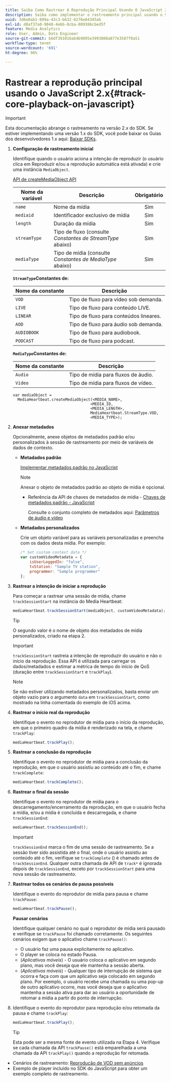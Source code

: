 ```yaml
---
title: Saiba Como Rastrear A Reprodução Principal Usando O JavaScript 2.x
description: Saiba como implementar o rastreamento principal usando o SDK do Media em um navegador com aplicativos JavaScript 2.x.
uuid: 3d6e0ab1-899a-43c3-b632-8276e84345ab
exl-id: d8af37a0-9048-4e6b-8cba-809386cbed5f
feature: Media Analytics
role: User, Admin, Data Engineer
source-git-commit: b6df391016ab4b9095e3993808a877e3587f0a51
workflow-type: tm+mt
source-wordcount: '691'
ht-degree: 96%

---
```


# Rastrear a reprodução principal usando o JavaScript 2.x{#track-core-playback-on-javascript}

>[!IMPORTANT]
>Esta documentação abrange o rastreamento na versão 2.x do SDK. Se estiver implementando uma versão 1.x do SDK, você pode baixar os Guias dos desenvolvedores 1.x aqui: [Baixar SDKs](/help/sdk-implement/download-sdks.md).

1. **Configuração de rastreamento inicial**

   Identifique quando o usuário aciona a intenção de reproduzir (o usuário clica em Reproduzir e/ou a reprodução automática está ativada) e crie uma instância `MediaObject`.

   [API de createMediaObject API](https://adobe-marketing-cloud.github.io/media-sdks/reference/javascript/MediaHeartbeat.html#.createMediaObject)

   | Nome da variável | Descrição | Obrigatório |
   | --- | --- | :---: |
   | `name` | Nome da mídia | Sim |
   | `mediaid` | Identificador exclusivo de mídia | Sim |
   | `length` | Duração da mídia | Sim |
   | `streamType` | Tipo de fluxo (consulte _Constantes de StreamType_ abaixo) | Sim |
   | `mediaType` | Tipo de mídia (consulte _Constantes de MediaType_ abaixo) | Sim |

   **`StreamType`Constantes de:**

   | Nome da constante | Descrição   |
   |---|---|
   | `VOD` | Tipo de fluxo para vídeo sob demanda. |
   | `LIVE` | Tipo de fluxo para conteúdo LIVE. |
   | `LINEAR` | Tipo de fluxo para conteúdos lineares. |
   | `AOD` | Tipo de fluxo para áudio sob demanda. |
   | `AUDIOBOOK` | Tipo de fluxo para audiobook. |
   | `PODCAST` | Tipo de fluxo para podcast. |

   **`MediaType`Constantes de:**

   | Nome da constante | Descrição |
   |---|---|
   | `Audio` | Tipo de mídia para fluxos de áudio. |
   | `Video` | Tipo de mídia para fluxos de vídeo. |

   ```
   var mediaObject =  
     MediaHeartbeat.createMediaObject(<MEDIA_NAME>,  
                                     <MEDIA_ID,  
                                     <MEDIA_LENGTH>,
                                     MediaHeartbeat.StreamType.VOD,
                                     <MEDIA_TYPE>);
   ```

1. **Anexar metadados**

   Opcionalmente, anexe objetos de metadados padrão e/ou personalizados à sessão de rastreamento por meio de variáveis de dados de contexto.

   * **Metadados padrão**

      [Implementar metadados padrão no JavaScript](/help/sdk-implement/track-av-playback/impl-std-metadata/impl-std-md-js/impl-std-metadata-js.md)

      >[!NOTE]
      >
      >Anexar o objeto de metadados padrão ao objeto de mídia é opcional.

      * Referência da API de chaves de metadados de mídia - [Chaves de metadados padrão - JavaScript](https://adobe-marketing-cloud.github.io/media-sdks/reference/javascript)

         Consulte o conjunto completo de metadados aqui: [Parâmetros de áudio e vídeo](/help/metrics-and-metadata/audio-video-parameters.md)
   * **Metadados personalizados**

      Crie um objeto variável para as variáveis personalizadas e preencha com os dados desta mídia. Por exemplo:

      ```js
      /* Set custom context data */
      var customVideoMetadata = {
          isUserLoggedIn: "false",
          tvStation: "Sample TV station",
          programmer: "Sample programmer"
      };
      ```


1. **Rastrear a intenção de iniciar a reprodução**

   Para começar a rastrear uma sessão de mídia, chame `trackSessionStart` na instância do Media Heartbeat:

   ```js
   mediaHeartbeat.trackSessionStart(mediaObject, customVideoMetadata);
   ```

   >[!TIP]
   >
   >O segundo valor é o nome de objeto dos metadados de mídia personalizados, criado na etapa 2.

   >[!IMPORTANT]
   >
   >`trackSessionStart` rastreia a intenção de reproduzir do usuário e não o início da reprodução. Essa API é utilizada para carregar os dados/metadados e estimar a métrica de tempo do início de QoS (duração entre `trackSessionStart` e `trackPlay`).

   >[!NOTE]
   >
   >Se não estiver utilizando metadados personalizados, basta enviar um objeto vazio para o argumento `data` em `trackSessionStart`, como mostrado na linha comentada do exemplo de iOS acima.

1. **Rastrear o início real da reprodução**

   Identifique o evento no reprodutor de mídia para o início da reprodução, em que o primeiro quadro da mídia é renderizado na tela, e chame `trackPlay`:

   ```js
   mediaHeartbeat.trackPlay();
   ```

1. **Rastrear a conclusão da reprodução**

   Identifique o evento no reprodutor de mídia para a conclusão da reprodução, em que o usuário assistiu ao conteúdo até o fim, e chame `trackComplete`:

   ```js
   mediaHeartbeat.trackComplete();
   ```

1. **Rastrear o final da sessão**

   Identifique o evento no reprodutor de mídia para o descarregamento/encerramento da reprodução, em que o usuário fecha a mídia, e/ou a mídia é concluída e descarregada, e chame `trackSessionEnd`:

   ```js
   mediaHeartbeat.trackSessionEnd();
   ```

   >[!IMPORTANT]
   >
   >`trackSessionEnd` marca o fim de uma sessão de rastreamento. Se a sessão tiver sido assistida até o final, onde o usuário assistiu ao conteúdo até o fim, verifique se `trackComplete` () é chamado antes de `trackSessionEnd`. Qualquer outra chamada de API de `track*` é ignorada depois de `trackSessionEnd`, exceto por `trackSessionStart` para uma nova sessão de rastreamento.

1. **Rastrear todos os cenários de pausa possíveis**

   Identifique o evento do reprodutor de mídia para pausa e chame `trackPause`:

   ```js
   mediaHeartbeat.trackPause();
   ```

   **Pausar cenários**

   Identifique qualquer cenário no qual o reprodutor de mídia será pausado e verifique se `trackPause` foi chamado corretamente. Os seguintes cenários exigem que o aplicativo chame `trackPause()`:

   * O usuário faz uma pausa explicitamente no aplicativo.
   * O player se coloca no estado Pausa.
   * (*Aplicativos móveis*) - O usuário coloca o aplicativo em segundo plano, mas você deseja que ele mantenha a sessão aberta.
   * (*Aplicativos móveis*) - Qualquer tipo de interrupção de sistema que ocorra e faça com que um aplicativo seja colocado em segundo plano. Por exemplo, o usuário recebe uma chamada ou uma pop-up de outro aplicativo ocorre, mas você deseja que o aplicativo mantenha a sessão ativa para dar ao usuário a oportunidade de retomar a mídia a partir do ponto de interrupção.

1. Identifique o evento do reprodutor para reprodução e/ou retomada da pausa e chame `trackPlay`:

   ```js
   mediaHeartbeat.trackPlay();
   ```

   >[!TIP]
   >
   >Esta pode ser a mesma fonte de evento utilizada na Etapa 4. Verifique se cada chamada da API `trackPause()` está emparelhada a uma chamada da API `trackPlay()` quando a reprodução for retomada.

* Cenários de rastreamento: [Reprodução de VOD sem anúncios](/help/sdk-implement/tracking-scenarios/vod-no-intrs-details.md)
* Exemplo de player incluído no SDK do JavaScript para obter um exemplo completo de rastreamento.
